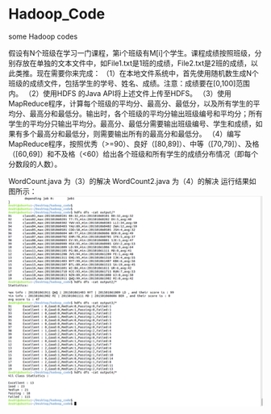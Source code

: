 # Hadoop_Code
some Hadoop codes

假设有N个班级在学习一门课程，第i个班级有M[i]个学生。课程成绩按照班级，分别存放在单独的文本文件中，如File1.txt是1班的成绩，File2.txt是2班的成绩，以此类推。现在需要你来完成：
（1）在本地文件系统中，首先使用随机数生成N个班级的成绩文件，包括学生的学号、姓名、成绩。注意：成绩要在[0,100]范围内。
（2）使用HDFS 的Java API将上述文件上传至HDFS。
（3）使用MapReduce程序，计算每个班级的平均分、最高分、最低分，以及所有学生的平均分、最高分和最低分。输出时，各个班级的平均分输出班级编号和平均分；所有学生的平均分只输出平均分。最高分、最低分需要输出班级编号、学生和成绩，如果有多个最高分和最低分，则需要输出所有的最高分和最低分。
（4）编写MapReduce程序，按照优秀（>=90）、良好（[80,89]）、中等（[70,79]）、及格（[60,69]）和不及格（<60）给出各个班级和所有学生的成绩分布情况（即每个分数段的人数）。

WordCount.java 为（3）的解决
WordCount2.java 为（4）的解决
运行结果如图所示：![image](https://github.com/doubiiot/Hadoop_Code/blob/master/result.png)

